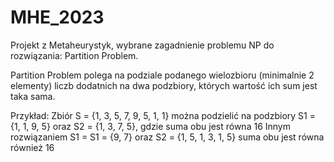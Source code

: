 # MHE_2023

Projekt z Metaheurystyk, wybrane zagadnienie problemu NP do rozwiązania: Partition Problem.

Partition Problem polega na podziale podanego wielozbioru (minimalnie 2 elementy) liczb dodatnich na dwa podzbiory, których wartość ich sum jest taka sama.

Przykład:
Zbiór S = {1, 3, 5, 7, 9, 5, 1, 1} można podzielić na podzbiory S1 = {1, 1, 9, 5} oraz S2 = {1, 3, 7, 5}, gdzie suma obu jest równa 16
Innym rozwiązaniem S1 = S1 = {9, 7} oraz S2 = {1, 5, 1, 3, 1, 5} suma obu jest równa również 16
